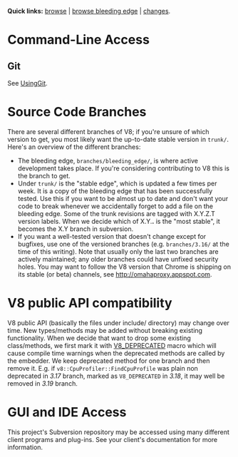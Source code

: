 
**Quick links:** [browse](https://chromium.googlesource.com/v8/v8/) | [browse bleeding edge](https://chromium.googlesource.com/v8/v8/+/master) | [changes](https://chromium.googlesource.com/v8/v8/+log/master).

# Command-Line Access

## Git
See [UsingGit](using_git.md).

# Source Code Branches

There are several different branches of V8; if you're unsure of which version to get, you most likely want the up-to-date stable version in `trunk/`. Here's an overview of the different branches:

  * The bleeding edge, `branches/bleeding_edge/`, is where active development takes place. If you're considering contributing to V8 this is the branch to get.
  * Under `trunk/` is the "stable edge", which is updated a few times per week. It is a copy of the bleeding edge that has been successfully tested. Use this if you want to be almost up to date and don't want your code to break whenever we accidentally forget to add a file on the bleeding edge. Some of the trunk revisions are tagged with X.Y.Z.T version labels. When we decide which of X.Y.**.** is the "most stable", it becomes the X.Y branch in subversion.
  * If you want a well-tested version that doesn't change except for bugfixes, use one of the versioned branches (e.g. `branches/3.16/` at the time of this writing). Note that usually only the last two branches are actively maintained; any older branches could have unfixed security holes. You may want to follow the V8 version that Chrome is shipping on its stable (or beta) channels, see http://omahaproxy.appspot.com.

# V8 public API compatibility

V8 public API (basically the files under include/ directory) may change over time. New types/methods may be added without breaking existing functionality. When we decide that want to drop some existing class/methods, we first mark it with [V8\_DEPRECATED](https://code.google.com/p/chromium/codesearch#search/&q=V8_DEPRECATED&sq=package:chromium&type=cs) macro which will cause compile time warnings when the deprecated methods are called by the embedder. We keep deprecated method for one branch and then remove it. E.g. if `v8::CpuProfiler::FindCpuProfile` was plain non deprecated in _3.17_ branch, marked as `V8_DEPRECATED` in _3.18_, it may well be removed in _3.19_ branch.


# GUI and IDE Access

This project's Subversion repository may be accessed using many different client programs and plug-ins. See your client's documentation for more information.
